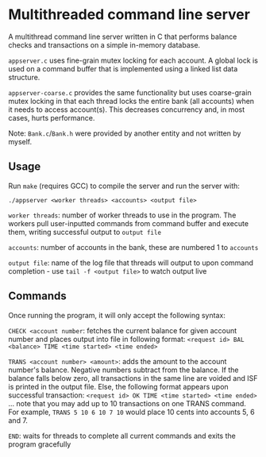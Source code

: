 # Multithreaded command line server
A multithread command line server written in C that performs balance
checks and transactions on a simple in-memory database.

`appserver.c` uses fine-grain mutex locking for each account. A global
lock is used on a command buffer that is implemented using a linked
list data structure.

`appserver-coarse.c` provides the same functionality but uses coarse-grain
mutex locking in that each thread locks the entire bank (all accounts) when
it needs to access account(s). This decreases concurrency and, in most cases,
hurts performance.

Note: `Bank.c`/`Bank.h` were provided by another entity and not written
by myself.

## Usage
Run `make` (requires GCC) to compile the server and run the server with:


`./appserver <worker threads> <accounts> <output file>`


`worker threads`: number of worker threads to use in the program. The workers
pull user-inputted commands from command buffer and execute them, writing
successful output to `output file`


`accounts`: number of accounts in the bank, these are numbered 1 to `accounts`


`output file`: name of the log file that threads will output to upon command
completion - use `tail -f <output file>` to watch output live


## Commands
Once running the program, it will only accept the following syntax:


`CHECK <account number`: fetches the current balance for given account number
and places output into file in following format: `<request id> BAL <balance> TIME <time started> <time ended>`


`TRANS <account number> <amount>`: adds the amount to the account number's balance.
Negative numbers subtract from the balance. If the balance falls below zero, all transactions in the same
line are voided and ISF is printed in the output file. Else, the following format appears
upon successful transaction: `<request id> OK TIME <time started> <time ended>` ... note that
you may add up to 10 transactions on one TRANS command. For example, `TRANS 5 10 6 10 7 10` would
place 10 cents into accounts 5, 6 and 7.


`END`: waits for threads to complete all current commands and exits the program gracefully

